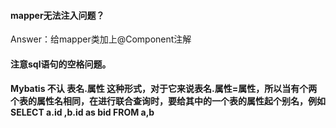 #### mapper无法注入问题？
Answer：给mapper类加上@Component注解

#### 注意sql语句的空格问题。

#### Mybatis 不认 表名.属性 这种形式，对于它来说表名.属性=属性，所以当有个两个表的属性名相同，在进行联合查询时，要给其中的一个表的属性起个别名，例如 SELECT a.id ,b.id as bid FROM a,b
